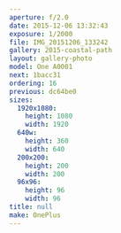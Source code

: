 ```yaml
---
aperture: f/2.0
date: 2015-12-06 13:32:43
exposure: 1/2000
file: IMG_20151206_133242
gallery: 2015-coastal-path
layout: gallery-photo
model: One A0001
next: 1bacc31
ordering: 16
previous: dc64be0
sizes:
  1920x1080:
    height: 1080
    width: 1920
  640w:
    height: 360
    width: 640
  200x200:
    height: 200
    width: 200
  96x96:
    height: 96
    width: 96
title: null
make: OnePlus
---
```

